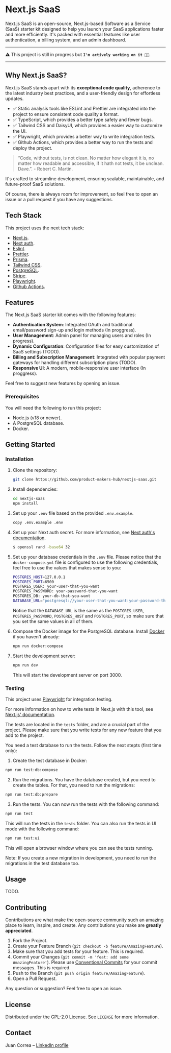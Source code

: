 # Next.js SaaS

Next.js SaaS is an open-source, Next.js-based Software as a Service (SaaS) starter kit designed to help you launch your SaaS applications faster and more efficiently. It's packed with essential features like user authentication, a billing system, and an admin dashboard.

---

⚠️ This project is still in progress but **`I'm actively working on it 👨‍💻`**.

---

## Why Next.js SaaS?

Next.js SaaS stands apart with its **exceptional code quality**, adherence to the latest industry best practices, and a user-friendly design for effortless updates.

- ✅ Static analysis tools like ESLint and Prettier are integrated into the project to ensure consistent code quality a format.
- ✅ TypeScript, which provides a better type safety and fewer bugs.
- ✅ Tailwind CSS and DaisyUI, which provides a easier way to customize the UI.
- ✅ Playwright, which provides a better way to write integration tests.
- ✅ Github Actions, which provides a better way to run the tests and deploy the project.

> “Code, without tests, is not clean. No matter how elegant it is, no matter how readable and accessible, if it hath not tests, it be unclean. Dave.”. - Robert C. Martin.

It's crafted to streamline development, ensuring scalable, maintainable, and future-proof SaaS solutions.

Of course, there is always room for improvement, so feel free to open an issue or a pull request if you have any suggestions.

## Tech Stack

This project uses the next tech stack:

- [Next.js](https://nextjs.org/).
- [Next auth](https://next-auth.js.org/).
- [Eslint](https://eslint.org/).
- [Prettier](https://prettier.io/).
- [Prisma](https://www.prisma.io/).
- [Tailwind CSS](https://tailwindcss.com/).
- [PostgreSQL](https://www.postgresql.org/).
- [Stripe](https://stripe.com/).
- [Playwright](https://playwright.dev/).
- [Github Actions](https://github.com/features/actions).

## Features

The Next.js SaaS starter kit comes with the following features:

- **Authentication System**: Integrated OAuth and traditional email/password sign-up and login methods (In proggress).
- **User Management**: Admin panel for managing users and roles (In progress).
- **Dynamic Configuration**: Configuration files for easy customization of SaaS settings (TODO).
- **Billing and Subscription Management**: Integrated with popular payment gateways for handling different subscription plans (TODO).
- **Responsive UI**: A modern, mobile-responsive user interface (In proggress).

Feel free to suggest new features by opening an issue.

### Prerequisites

You will need the following to run this project:

- Node.js (v18 or newer).
- A PostgreSQL database.
- Docker.

## Getting Started

### Installation

1. Clone the repository:
   ```bash
   git clone https://github.com/product-makers-hub/nextjs-saas.git
   ```
2. Install dependencies:
   ```bash
   cd nextjs-saas
   npm install
   ```
3. Set up your `.env` file based on the provided `.env.example`.

   ```bash
   copy .env.example .env
   ```

4. Set up your Next auth secret. For more information, see [Next auth's documentation](https://next-auth.js.org/configuration/options#description-1).

   ```bash
   $ openssl rand -base64 32
   ```

5. Set up your database credentials in the `.env` file. Please notice that the `docker-compose.yml` file is configured to use the following credentials, feel free to use the values that makes sense to you:

   ```bash
   POSTGRES_HOST=127.0.0.1
   POSTGRES_PORT=6500
   POSTGRES_USER: your-user-that-you-want
   POSTGRES_PASSWORD: your-password-that-you-want
   POSTGRES_DB: your-db-that-you-want
   DATABASE_URL="postgresql://your-user-that-you-want:your-password-that-you-want@localhost:6500/your-db-that-you-want?schema=public"
   ```

   Notice that the `DATABASE_URL` is the same as the `POSTGRES_USER`, `POSTGRES_PASSWORD`, `POSTGRES_HOST` and `POSTGRES_PORT`, so make sure that you set the same values in all of them.

6. Compose the Docker image for the PostgreSQL database. Install [Docker](https://docs.docker.com/get-docker/) if you haven't already:

   ```bash
   npm run docker:compose
   ```

7. Start the development server:
   ```bash
   npm run dev
   ```
   This will start the development server on port 3000.

### Testing

This project uses [Playwright](https://playwright.dev/) for integration testing.

For more information on how to write tests in Next.js with this tool, see [Next.js' documentation](https://nextjs.org/docs/app/building-your-application/testing/playwright).

The tests are located in the `tests` folder, and are a crucial part of the project. Please make sure that you write tests for any new feature that you add to the project.

You need a test database to run the tests. Follow the next stepts (first time only):

1. Create the test database in Docker:

```bash
npm run test:db:compose
```

2. Run the migrations. You have the database created, but you need to create the tables. For that, you need to run the migrations:

```bash
npm run test:db:prepare
```

3. Run the tests. You can now run the tests with the following command:

```bash
npm run test
```

This will run the tests in the `tests` folder. You can also run the tests in UI mode with the following command:

```bash
npm run test:ui
```

This will open a browser window where you can see the tests running.

Note: If you create a new migration in development, you need to run the migrations in the test database too.

## Usage

TODO.

## Contributing

Contributions are what make the open-source community such an amazing place to learn, inspire, and create. Any contributions you make are **greatly appreciated**.

1. Fork the Project.
2. Create your Feature Branch (`git checkout -b feature/AmazingFeature`).
3. Make sure that you add tests for your feature. This is required.
4. Commit your Changes (`git commit -m 'feat: add some AmazingFeature'`). Please use [Conventional Commits](https://www.conventionalcommits.org/en/v1.0.0/) for your commit messages. This is required.
5. Push to the Branch (`git push origin feature/AmazingFeature`).
6. Open a Pull Request.

Any question or suggestion? Feel free to open an issue.

## License

Distributed under the GPL-2.0 License. See `LICENSE` for more information.

## Contact

Juan Correa – [LinkedIn profile](https://www.linkedin.com/in/juancorreaherrera/)
